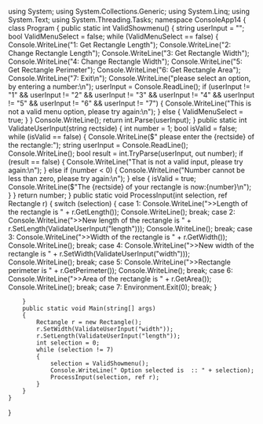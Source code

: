 using System;
using System.Collections.Generic;
using System.Linq;
using System.Text;
using System.Threading.Tasks;
namespace ConsoleApp14
{
    class Program
    {
        public static int ValidShowmenu()
        {
            string userInput = "";
            bool ValidMenuSelect = false;
            while (ValidMenuSelect == false)
            {
                Console.WriteLine("1: Get Rectangle Length");
                Console.WriteLine("2: Change Rectangle Length");
                Console.WriteLine("3: Get Rectangle Width");
                Console.WriteLine("4: Change Rectangle Width");
                Console.WriteLine("5: Get Rectangle Perimeter");
                Console.WriteLine("6: Get Rectangle Area");
                Console.WriteLine("7: Exit\n");
                Console.WriteLine("please select an option, by entering a number:\n");
                userInput = Console.ReadLine();
                if (userInput != "1" &&
                   userInput != "2" &&
                   userInput != "3" &&
                   userInput != "4" &&
                   userInput != "5" &&
                   userInput != "6" &&
                   userInput != "7")
                {
                    Console.WriteLine("This is not a valid menu option, please try again:\n");
                }
                else
                {
                    ValidMenuSelect = true;
                }
            }
            Console.WriteLine();
            return int.Parse(userInput);
        }
        public static int ValidateUserInput(string rectside)
        {
            int number = 1;
            bool isValid = false;
            while (isValid == false)
            {
                Console.WriteLine($" please enter the {rectside} of the rectangle:");
                string userInput = Console.ReadLine();
                Console.WriteLine();
                bool result = int.TryParse(userInput, out number);
                if (result == false)
                {
                    Console.WriteLine("That is not a valid input, please try again:\n");
                }
                else if (number < 0)
                {
                    Console.WriteLine("Number cannot be less than zero, please try again:\n");
                }
                else
                {
                    isValid = true;
                    Console.WriteLine($"The {rectside} of your rectangle is now:{number}\n");
                }
            }
            return number;
        }
        public static void ProcessInput(int selection, ref Rectangle r)
        {
            switch (selection)
            {
                case 1:
                    Console.WriteLine(">>Length of the rectangle is " + r.GetLength());
                    Console.WriteLine();
                    break;
                case 2:
                    Console.WriteLine(">>New length of the rectangle is " + r.SetLength(ValidateUserInput("length")));
                    Console.WriteLine();
                    break;
                case 3:
                    Console.WriteLine(">>Width of the rectangle is " + r.GetWidth());
                    Console.WriteLine();
                    break;
                case 4:
                    Console.WriteLine(">>New width of the rectangle is " + r.SetWidth(ValidateUserInput("width")));
                    Console.WriteLine();
                    break;
                case 5:
                    Console.WriteLine(">>Rectangle perimeter is " + r.GetPerimeter());
                    Console.WriteLine();
                    break;
                case 6:
                    Console.WriteLine(">>Area of the rectangle is " + r.GetArea());
                    Console.WriteLine();
                    break;
                case 7:
                    Environment.Exit(0);
                    break;
            }

        }
        public static void Main(string[] args)
        {
            Rectangle r = new Rectangle();
            r.SetWidth(ValidateUserInput("width"));
            r.SetLength(ValidateUserInput("length"));
            int selection = 0;
            while (selection != 7)
            {
                selection = ValidShowmenu();
                Console.WriteLine(" Option selected is  :: " + selection);
                ProcessInput(selection, ref r);
            }
        }
    }
}






